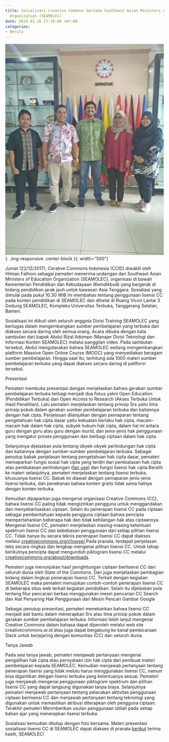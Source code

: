 ```yaml
---
title: Sosialisasi Creative Commons bersama Southeast Asian Ministers of Education
  Organization (SEAMOLEC)
date: 2018-01-26 17:10:00 +07:00
categories:
- Berita
---
```


![Desember 22 2017 SPCCID Sosialisasi SEAMOLEC FA.jpeg](/uploads/Desember%2022%202017%20SPCCID%20Sosialisasi%20SEAMOLEC%20FA.jpeg){: .img-responsive .center-block }{: width="500"}

Jumat (22/12/2017), Cerative Commons Indonesia (CCID) diwakili oleh Hilman Fathoni sebagai pemateri menerima undangan dari Southeast Asian Ministers of Education Organization (SEAMOLEC), organisasi di bawah Kementerian Pendidikan dan Kebudayaan (Kemdikbud) yang bergerak di bidang pendidikan jarak jauh untuk kawasan Asia Tenggara. Sosialiasi yang dimulai pada pukul 10.30 WIB ini membahas tentang  penggunaan lisensi CC pada konten pendidikan di SEAMOLEC dan dihelat di Ruang Vicon Lantai 3 Gedung SEAMOLEC, Kompleks Universitas Terbuka, Tanggerang Selatan, Banten. 

Sosialisasi ini diikuti oleh seluruh anggota Divisi Training SEAMOLEC yang bertugas dalam mengembangkan sumber pembelajaran yang terbuka dan diakses secara daring oleh semua orang. Acara dibuka dengan kata sambutan dari bapak Abdul Rizal Adompo (Manajer Divisi Teknologi dan Informasi Konten SEAMOLEC) melalui panggilan video. Pada sambutan tersebut, Abdul mengutarakan bahwa SEAMOLEC sedang mengembangkan platform Massive Open Online Course  (MOOC) yang menyediakan beragam sumber pembelajaran. Hingga saat itu, terhitung ada 1000 materi sumber pembelajaran terbuka yang dapat diakses secara daring di paltform tersebut.
 
Presentasi

Pemateri membuka presentasi dengan menjelaskan bahwa gerakan sumber pembelajaran terbuka terbagi menjadi dua fokus yakni Open Education (Pendidikan Terbuka) dan Open Access to Research (Akses Terbuka Untuk Hasil Penelitian). Lalu pemateri menjelaskan tentang prinsip 5rs yaitu lima prinsip pokok dalam gerakan sumber pembelajaran terbuka dan kaitannya dengan hak cipta. Penjelasan dilanjutkan dengan pemaparan tentang pengetahuan hak cipta dasar yaitu kekuatan berlaku hak cipta, macam-macam hak dalam hak cipta, subyek hukum hak cipta, dalam hal ini antara guru dengan guru atau guru dengan murid, dan jenis-jenis hak penggunaan yang mengatur proses penggunaan dan berbagi ciptaan dalam hak cipta. 

Selanjutnya dijelaskan pula tentang obyek-obyek perlindungan hak cipta dan kaitannya dengan sumber-sumber pembelajaran terbuka. Sebagai penutup babak penjelasan tentang pengetahuan hak cipta dasar, pemateri memaparkan fungsi sosial hak cipta yang terdiri dari pembatasan hak cipta atau pembatasan perlindungan ([fair use](http://creativecommons.or.id/2016/08/tanya-jawab-sobat-ccid-2-agustus-2016/)) dan fungsi lisensi hak cipta.Beralih ke materi selanjutnya, pemateri menjelaskan tentang lisensi terbuka, khususnya lisensi CC. Babak ini diawali dengan pemaparan jenis-jenis lisensi terbuka, dan penekanan bahwa konten gratis tidak sama halnya dengan konten terbuka. 

Kemudian dipaparkan juga mengenai organisasi Creative Commons (CC), bahwa lisensi CC paling tidak mengizinkan pengguna untuk menggandakan dan menyebarluaskan ciptaan. Selain itu penerapan lisensi CC pada ciptaan sebagai pemberitahuan kepada pengguna ciptaan bahwa pencipta mempertahankan beberapa hak dan tidak kehilangan hak atas ciptaannya. Mengenai lisensi CC, pemateri menjelaskan masing-masing ketentuan spektrum lisensi CC dan kebebasan penggunaan dari setiap pilihan lisensi CC. Tidak hanya itu secara teknis penerapan lisensi CC dapat diakses melalui [creativecommons.org/choose/](http://creativecommons.org/choose/).Pada pranala, terdapat penjelasan teks secara ringkas dan lengkap mengenai pilihan lisensi CC. Untuk tahap berikutnya pencipta dapat mengunduh piktogram lisensi CC melalui [creativecommons.org/about/downloads](http://creativecommons.org/about/downloads).


Pemateri juga menunjukan hasil penghitungan ciptaan berlisensi CC dari seluruh dunia oleh State of the Commons. Dan juga menjelaskan pembagian bidang dalam lingkup penerapan lisensi CC. Terkait dengan kegiatan SEAMOLEC maka pemateri menujukan contoh-contoh penerapan lisensi CC di beberapa situs web terkait kegiatan pendidikan. Selain itu dijelaskan pula tentang fitur pencarian berkas menggunakan mesin pencarian CC Search dan Alat Penyaring Hak Penggunaan dari Mesin Pencari Gambar Google

Sebagai penutup presentasi, pemateri menekankan bahwa lisensi CC menjadi alat bantu dalam menerapkan 5rs atau lima prinsip pokok dalam gerakan sumber pembelajaran terbuka. Informasi lebih lanjut mengenai Creative Commons dalam bahasa dapat diperoleh melalui web site creativecommons.or.id atau juga dapat  bergabung ke kanal pembicaraan Slack untuk berjejaring dengan komunitas (CC) dari seluruh dunia.

Tanya Jawab

Pada sesi tanya jawab, pemateri menjawab pertanyaan mengenai pengalihan hak cipta atau pernyataan izin hak cipta dari pembuat materi pembelajaran kepada SEAMOLEC. Kemudian menjawab pertanyaan tentang penerapan lisensi yang tidak melulu harus menggunakan lisensi CC, namun bisa digantikan dengan lisensi terbuka yang ketentuanya sesuai. Pemateri juga menjawab mengenai penggunaan piktogram spektrum dan pilihan lisensi CC yang dapat langsung digunakan tanpa biaya. Selanjutnya pemateri menjawab pertanyaan tentang pelacakan aktivitas penggunaan ciptaan berlisensi CC dan menjawab pertanyaan tentang teknologi yang digunakan untuk memastikan atribusi diterapkan oleh pengguna ciptaan. Terakhir pemateri Menmberikan usulan penggunaan istilah pada setiap bahan ajar yang menerapkan lisensi terbuka. 

Sosialsasi kemudian ditutup dengan foto bersama. Materi presentasi sosialisasi lisensi CC di SEAMOLEC dapat diakses di pranala [berikut](http://www.slideshare.net/CreativeCommonsIndonesia/ccid-22-desember-2017-seamolec) terima kasih, SEAMOLEC!
